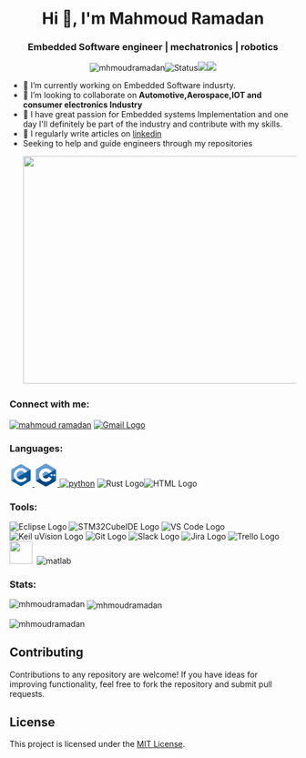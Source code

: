 <!---
mhmoudramadan/mhmoudramadan is a ✨ special ✨ repository because its `README.md` (this file) appears on your GitHub profile.
You can click the Preview link to take a look at your changes.
--->

<h1 align="center">Hi 👋, I'm Mahmoud Ramadan</h1>
<h3 align="center">Embedded Software engineer | mechatronics | robotics  </h3>
<p align="center"> <img src="https://komarev.com/ghpvc/?username=mhmoudramadan&label=Profile%20views&color=0e75b6&style=flat" alt="mhmoudramadan" /><img src="https://img.shields.io/badge/status-active-success.svg" alt="Status"><img src="https://img.shields.io/github/issues/kylelobo/The-Documentation-Compendium.svg"/><img src=https://img.shields.io/badge/license-MIT-blue.svg></p>

- 🔭 I’m currently working on Embedded Software indusrty.
- 👯 I’m looking to collaborate on **Automotive,Aerospace,IOT and consumer electronics Industry**
- 🔭 I have great passion for Embedded systems Implementation and one day I'll definitely be part of the
  industry and contribute with my skills.
- 📝 I regularly write articles on [linkedin](https://www.linkedin.com/in/mahmoudramdan)
- Seeking to help and guide engineers through my repositories
  <p align="center">  <img src="https://user-images.githubusercontent.com/74038190/212750672-2f3f2b50-c84f-4ed8-a60a-849ae69ff9df.gif" width="800" height="400"/>
</p>
<h3 align="left">Connect with me:</h3>
<p align="left">
<a href="https://www.linkedin.com/in/mahmoudramdan/" target="blank"><img align="center" src="https://user-images.githubusercontent.com/74038190/235294012-0a55e343-37ad-4b0f-924f-c8431d9d2483.gif" alt="mahmoud ramadan" height="60" width="60" /></a>
<a href="mailto:mhmoudramadan111@gmail.com" target="blank"><img align="center" src="https://upload.wikimedia.org/wikipedia/commons/7/7e/Gmail_icon_%282020%29.svg" alt="Gmail Logo" height="30" width="40"/></a>

</p>

<h3 align="left">Languages:</h3>
<p align="left"><a href="https://www.cprogramming.com/" target="_blank" rel="noreferrer"> <img src="https://raw.githubusercontent.com/devicons/devicon/master/icons/c/c-original.svg" alt="c" width="40" height="40"/></a><a href="https://www.w3schools.com/cpp/" target="_blank" rel="noreferrer"> <img src="https://raw.githubusercontent.com/devicons/devicon/master/icons/cplusplus/cplusplus-original.svg" alt="cplusplus" width="40" height="40"/></a><a href="https://www.python.org" target="_blank" rel="noreferrer"> <img src="https://user-images.githubusercontent.com/74038190/212257472-08e52665-c503-4bd9-aa20-f5a4dae769b5.gif" alt="python" width="40" height="40"/></a>
<img src="https://upload.wikimedia.org/wikipedia/commons/d/d5/Rust_programming_language_black_logo.svg" alt="Rust Logo" target="_blank" width="40" height="40"/><img src="https://upload.wikimedia.org/wikipedia/commons/6/61/HTML5_logo_and_wordmark.svg" alt="HTML Logo" width="40" height="40"//>
 </p>
<h3 align="left">Tools:</h3>
<p align="left">
<img src="https://upload.wikimedia.org/wikipedia/commons/thumb/d/d0/Eclipse-Luna-Logo.svg/1024px-Eclipse-Luna-Logo.svg.png" alt="Eclipse Logo" target="_blank" width="40" height="40"/> 
<img src="https://i.sstatic.net/lDkNO.png" alt="STM32CubeIDE Logo" target="_blank" width="40" height="40"/>
<img src="https://user-images.githubusercontent.com/74038190/212257465-7ce8d493-cac5-494e-982a-5a9deb852c4b.gif" alt="VS Code Logo" target="_blank" width="40" height="40"/>
<img src="https://encrypted-tbn0.gstatic.com/images?q=tbn:ANd9GcSh55mbY4PRpmVm1q_U31SVRvsSowjEeE7MlQ&s" alt="Keil uVision Logo" target="_blank" width="40" height="40"/>
<img src="https://user-images.githubusercontent.com/74038190/212281775-b468df30-4edc-4bf8-a4ee-f52e1aaddc86.gif" alt="Git Logo" target="_blank" width="40" height="40"/>
<img src="https://1000logos.net/wp-content/uploads/2021/06/Slack-logo.png" alt="Slack Logo" target="_blank" width="40" height="40"/>
<img src="https://upload.wikimedia.org/wikipedia/commons/thumb/8/8a/Jira_Logo.svg/2560px-Jira_Logo.svg.png" alt="Jira Logo" target="_blank" width="40" height="40"/>
<img src="https://upload.wikimedia.org/wikipedia/en/8/8c/Trello_logo.svg" alt="Trello Logo" target="_blank" width="40" height="40"/>
<img src="https://logowik.com/content/uploads/images/jenkins8460.jpg" target= "_blank" width="40" height="40"/>
<img href="https://www.mathworks.com/" target="_blank" rel="noreferrer"> <img src="https://upload.wikimedia.org/wikipedia/commons/2/21/Matlab_Logo.png" alt="matlab" width="40" height="40"/></p>

<h3 align="left">Stats:</h3>
<p align="left">
  
<p><img align="left" src="https://github-readme-stats.vercel.app/api/top-langs?username=mhmoudramadan&show_icons=true&locale=en&layout=compact" alt="mhmoudramadan" /></p>


<p> <img align="center" src="https://github-readme-stats.vercel.app/api?username=mhmoudramadan&theme=default&show_icons=true&locale=en" alt="mhmoudramadan" /></p>


<p><img align="center" src="https://github-readme-streak-stats.herokuapp.com/?user=mhmoudramadan&" alt="mhmoudramadan" /></p>

## Contributing

Contributions to any repository are welcome! If you have ideas for improving functionality, feel free to fork the repository and submit pull requests.

## License

This project is licensed under the [MIT License](LICENSE).
